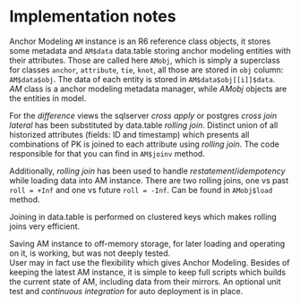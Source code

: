 # Implementation notes

Anchor Modeling `AM` instance is an R6 reference class objects, it stores some metadata and `AM$data` data.table storing anchor modeling entities with their attributes. Those are called here `AMobj`, which is simply a superclass for classes `anchor`, `attribute`, `tie`, `knot`, all those are stored in `obj` column: `AM$data$obj`. The data of each entity is stored in `AM$data$obj[[i]]$data`.  
*AM* class is a anchor modeling metadata manager, while *AMobj* objects are the entities in model.  

For the *difference* views the sqlserver *cross apply* or postgres *cross join lateral* has been substituted by data.table *rolling join*. Distinct union of all historized attributes (fields: ID and timestamp) which presents all combinations of PK is joined to each attribute using *rolling join*. The code responsible for that you can find in `AM$joinv` method.  

Additionally, *rolling join* has been used to handle *restatement*/*idempotency* while loading data into AM instance. There are two rolling joins, one vs past `roll = +Inf` and one vs future `roll = -Inf`. Can be found in `AMobj$load` method.  

Joining in data.table is performed on clustered keys which makes rolling joins very efficient.  

Saving AM instance to off-memory storage, for later loading and operating on it, is working, but was not deeply tested.  
User may in fact use the flexibility which gives Anchor Modeling. Besides of keeping the latest AM instance, it is simple to keep full scripts which builds the current state of AM, including data from their mirrors. An optional unit test and *continuous integration* for auto deployment is in place.  

